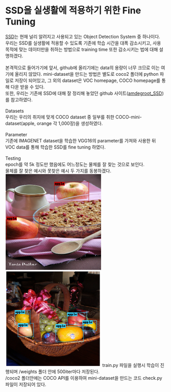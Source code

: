 # SSD을 실생활에 적용하기 위한 Fine Tuning
<!DOCTYPE html>
  <head>
  </head>
  <body>
        <a href="https://arxiv.org/abs/1512.02325">SSD</a>는 현재 널리 알려지고 사용되고 있는 Object Detection System 중 하나이다.
        <br>우리는 SSD를 실생활에 적용할 수 있도록 기존에 학습 시간을 대폭 감소시키고, 사용 목적에 맞는 데이터만을 취하는 방법으로 training time 또한 감소시키는 법에 대해 설명하겠다.
        <br><br>본격적으로 들어가기에 앞서, github에 올리기에는 data의 용량이 너무 크므로 이는 여기에 올리지 않았다. mini-dataset을 만드는 방법은 별도로 coco2 폴더에 python 파일로 저장이 되어있고, 그 외의 dataset은 VOC homepage, COCO homepage를 통해 다운 받을 수 있다.
        <br>또한, 우리는 기존에 SSD에 대해 잘 정리해 놓았던 github 사이트(<a href="https://github.com/amdegroot/ssd.pytorch">amdegroot_SSD</a>)를 참고하였다.
        <br><br>Datasets
        <br>우리는 우리의 취지에 맞게 COCO dataset 중 일부를 취한 COCO-mini-dataset(apple, orange 각 1,000장)을 생성하였다.
        <br><br>Parameter
        <br>기존에 IMAGENET dataset을 학습한 VGG16의 parameter를 가져와 사용한 뒤 VOC data를 통해 학습한 SSD를 fine tuning 하였다.
        <br><br>Testing
        <br> epoch를 약 5k 정도만 했음에도 어느정도는 물체를 잘 찾는 것으로 보인다.
        <br> 물체를 잘 찾은 예시와 못찾은 예시 두 가지를 동봉하겠다.
        <img src="good.png" width="300" height="300">
        <img src="bad.png" width="300" height="300">
        train.py 파일을 실행시 학습이 진행되며 /weights 폴더 안에 500iter마다 저장된다.
        <br>
        /coco2 폴더안에는 COCO API를 이용하여 mini-dataset을 만드는 코드 check.py 파일이 저장되어 있다.
  </body>

